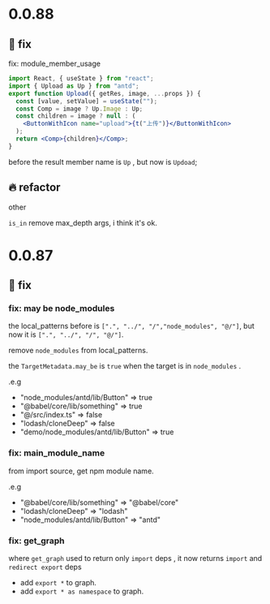 # 0.0.88

## 🐞 fix

fix: module_member_usage

```jsx
import React, { useState } from "react";
import { Upload as Up } from "antd";
export function Upload({ getRes, image, ...props }) {
  const [value, setValue] = useState("");
  const Comp = image ? Up.Image : Up;
  const children = image ? null : (
    <ButtonWithIcon name="upload">{t("上传")}</ButtonWithIcon>
  );
  return <Comp>{children}</Comp>;
}
```

before the result member name is `Up` , but now is `Updoad`;

## 🔥 refactor

other

`is_in` remove max_depth args, i think it's ok.

# 0.0.87

## 🐞 fix

### fix: may be node_modules

the local_patterns before is `[".", "../", "/","node_modules", "@/"]`, but now it is `[".", "../", "/", "@/"]`.

remove `node_modules` from local_patterns.

the `TargetMetadata.may_be` is `true` when the target is in `node_modules` .

.e.g

- "node_modules/antd/lib/Button" => true
- "@babel/core/lib/something" => true
- "@/src/index.ts" => false
- "lodash/cloneDeep" => false
- "demo/node_modules/antd/lib/Button" => true

### fix: main_module_name

from import source, get npm module name.

.e.g

- "@babel/core/lib/something" => "@babel/core"
- "lodash/cloneDeep" => "lodash"
- "node_modules/antd/lib/Button" => "antd"

### fix: get_graph

where `get_graph` used to return only `import` deps , it now returns `import` and `redirect export` deps

- add `export *` to graph.
- add `export * as namespace` to graph.
